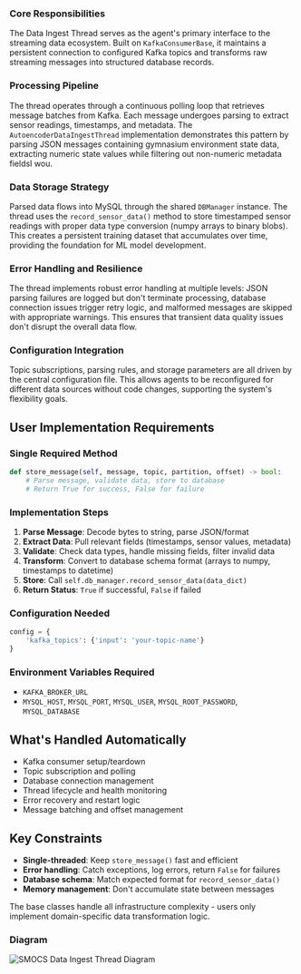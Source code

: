 ### Core Responsibilities
The Data Ingest Thread serves as the agent's primary interface to the streaming data ecosystem. Built on `KafkaConsumerBase`, it maintains a persistent connection to configured Kafka topics and transforms raw streaming messages into structured database records.

### Processing Pipeline
The thread operates through a continuous polling loop that retrieves message batches from Kafka. Each message undergoes parsing to extract sensor readings, timestamps, and metadata. The `AutoencoderDataIngestThread` implementation demonstrates this pattern by parsing JSON messages containing gymnasium environment state data, extracting numeric state values while filtering out non-numeric metadata fieldsI wou.

### Data Storage Strategy
Parsed data flows into MySQL through the shared `DBManager` instance. The thread uses the `record_sensor_data()` method to store timestamped sensor readings with proper data type conversion (numpy arrays to binary blobs). This creates a persistent training dataset that accumulates over time, providing the foundation for ML model development.

### Error Handling and Resilience
The thread implements robust error handling at multiple levels: JSON parsing failures are logged but don't terminate processing, database connection issues trigger retry logic, and malformed messages are skipped with appropriate warnings. This ensures that transient data quality issues don't disrupt the overall data flow.

### Configuration Integration
Topic subscriptions, parsing rules, and storage parameters are all driven by the central configuration file. This allows agents to be reconfigured for different data sources without code changes, supporting the system's flexibility goals.

## User Implementation Requirements

### Single Required Method
```python
def store_message(self, message, topic, partition, offset) -> bool:
    # Parse message, validate data, store to database
    # Return True for success, False for failure
```

### Implementation Steps

1. **Parse Message**: Decode bytes to string, parse JSON/format
2. **Extract Data**: Pull relevant fields (timestamps, sensor values, metadata)
3. **Validate**: Check data types, handle missing fields, filter invalid data
4. **Transform**: Convert to database schema format (arrays to numpy, timestamps to datetime)
5. **Store**: Call `self.db_manager.record_sensor_data(data_dict)`
6. **Return Status**: `True` if successful, `False` if failed

### Configuration Needed
```python
config = {
    'kafka_topics': {'input': 'your-topic-name'}
}
```

### Environment Variables Required
- `KAFKA_BROKER_URL`
- `MYSQL_HOST`, `MYSQL_PORT`, `MYSQL_USER`, `MYSQL_ROOT_PASSWORD`, `MYSQL_DATABASE`

## What's Handled Automatically

- Kafka consumer setup/teardown
- Topic subscription and polling
- Database connection management
- Thread lifecycle and health monitoring
- Error recovery and restart logic
- Message batching and offset management

## Key Constraints

- **Single-threaded**: Keep `store_message()` fast and efficient
- **Error handling**: Catch exceptions, log errors, return `False` for failures
- **Database schema**: Match expected format for `record_sensor_data()`
- **Memory management**: Don't accumulate state between messages

The base classes handle all infrastructure complexity - users only implement domain-specific data transformation logic.

### Diagram

![SMOCS Data Ingest Thread Diagram](/img/diagrams/dataingestthread-architecture-diagram.png "SMOCS Data Ingest Thread Architecture")